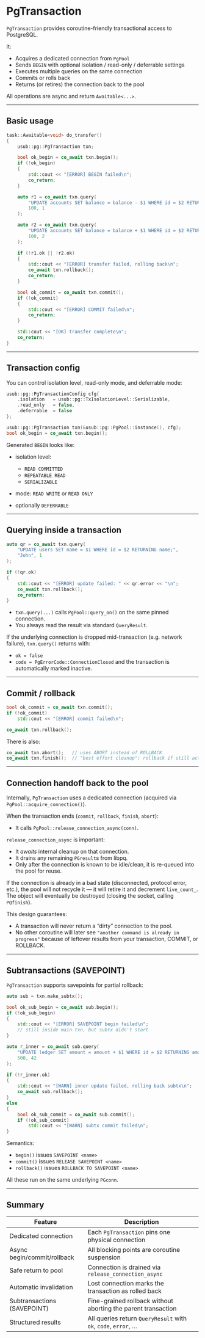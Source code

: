 # PgTransaction

`PgTransaction` provides coroutine-friendly transactional access to PostgreSQL.

It:

- Acquires a dedicated connection from `PgPool`
- Sends `BEGIN` with optional isolation / read-only / deferrable settings
- Executes multiple queries on the same connection
- Commits or rolls back
- Returns (or retires) the connection back to the pool

All operations are async and return `Awaitable<...>`.

---

## Basic usage

```cpp
task::Awaitable<void> do_transfer()
{
    usub::pg::PgTransaction txn;

    bool ok_begin = co_await txn.begin();
    if (!ok_begin)
    {
        std::cout << "[ERROR] BEGIN failed\n";
        co_return;
    }

    auto r1 = co_await txn.query(
        "UPDATE accounts SET balance = balance - $1 WHERE id = $2 RETURNING balance;",
        100, 1
    );

    auto r2 = co_await txn.query(
        "UPDATE accounts SET balance = balance + $1 WHERE id = $2 RETURNING balance;",
        100, 2
    );

    if (!r1.ok || !r2.ok)
    {
        std::cout << "[ERROR] transfer failed, rolling back\n";
        co_await txn.rollback();
        co_return;
    }

    bool ok_commit = co_await txn.commit();
    if (!ok_commit)
    {
        std::cout << "[ERROR] COMMIT failed\n";
        co_return;
    }

    std::cout << "[OK] transfer complete\n";
    co_return;
}
```

---

## Transaction config

You can control isolation level, read-only mode, and deferrable mode:

```cpp
usub::pg::PgTransactionConfig cfg{
    .isolation   = usub::pg::TxIsolationLevel::Serializable,
    .read_only   = false,
    .deferrable  = false
};

usub::pg::PgTransaction txn(&usub::pg::PgPool::instance(), cfg);
bool ok_begin = co_await txn.begin();
```

Generated `BEGIN` looks like:

* isolation level:

    * `READ COMMITTED`
    * `REPEATABLE READ`
    * `SERIALIZABLE`
* mode: `READ WRITE` or `READ ONLY`
* optionally `DEFERRABLE`

---

## Querying inside a transaction

```cpp
auto qr = co_await txn.query(
    "UPDATE users SET name = $1 WHERE id = $2 RETURNING name;",
    "John", 1
);

if (!qr.ok)
{
    std::cout << "[ERROR] update failed: " << qr.error << "\n";
    co_await txn.rollback();
    co_return;
}
```

* `txn.query(...)` calls `PgPool::query_on()` on the same pinned connection.
* You always read the result via standard `QueryResult`.

If the underlying connection is dropped mid-transaction (e.g. network failure), `txn.query()` returns with:

* `ok = false`
* `code = PgErrorCode::ConnectionClosed`
  and the transaction is automatically marked inactive.

---

## Commit / rollback

```cpp
bool ok_commit = co_await txn.commit();
if (!ok_commit)
    std::cout << "[ERROR] commit failed\n";
```

```cpp
co_await txn.rollback();
```

There is also:

```cpp
co_await txn.abort();   // uses ABORT instead of ROLLBACK
co_await txn.finish();  // "best effort cleanup": rollback if still active
```

---

## Connection handoff back to the pool

Internally, `PgTransaction` uses a dedicated connection (acquired via `PgPool::acquire_connection()`).

When the transaction ends (`commit`, `rollback`, `finish`, `abort`):

* It calls `PgPool::release_connection_async(conn)`.

`release_connection_async` is important:

* It *awaits* internal cleanup on that connection.
* It drains any remaining `PGresult`s from libpq.
* Only after the connection is known to be idle/clean, it is re-queued into the pool for reuse.

If the connection is already in a bad state (disconnected, protocol error, etc.), the pool will not recycle it — it will
retire it and decrement `live_count_`. The object will eventually be destroyed (closing the socket, calling `PQfinish`).

This design guarantees:

* A transaction will never return a “dirty” connection to the pool.
* No other coroutine will later see `"another command is already in progress"` because of leftover results from your
  transaction, COMMIT, or ROLLBACK.

---

## Subtransactions (SAVEPOINT)

`PgTransaction` supports savepoints for partial rollback:

```cpp
auto sub = txn.make_subtx();

bool ok_sub_begin = co_await sub.begin();
if (!ok_sub_begin)
{
    std::cout << "[ERROR] SAVEPOINT begin failed\n";
    // still inside main txn, but subtx didn't start
}

auto r_inner = co_await sub.query(
    "UPDATE ledger SET amount = amount + $1 WHERE id = $2 RETURNING amount;",
    500, 42
);

if (!r_inner.ok)
{
    std::cout << "[WARN] inner update failed, rolling back subtx\n";
    co_await sub.rollback();
}
else
{
    bool ok_sub_commit = co_await sub.commit();
    if (!ok_sub_commit)
        std::cout << "[WARN] subtx commit failed\n";
}
```

Semantics:

* `begin()` issues `SAVEPOINT <name>`
* `commit()` issues `RELEASE SAVEPOINT <name>`
* `rollback()` issues `ROLLBACK TO SAVEPOINT <name>`

All these run on the same underlying `PGconn`.

---

## Summary

| Feature                     | Description                                                    |
|-----------------------------|----------------------------------------------------------------|
| Dedicated connection        | Each `PgTransaction` pins one physical connection              |
| Async begin/commit/rollback | All blocking points are coroutine suspension                   |
| Safe return to pool         | Connection is drained via `release_connection_async`           |
| Automatic invalidation      | Lost connection marks the transaction as rolled back           |
| Subtransactions (SAVEPOINT) | Fine-grained rollback without aborting the parent transaction  |
| Structured results          | All queries return `QueryResult` with `ok`, `code`, `error`, … |